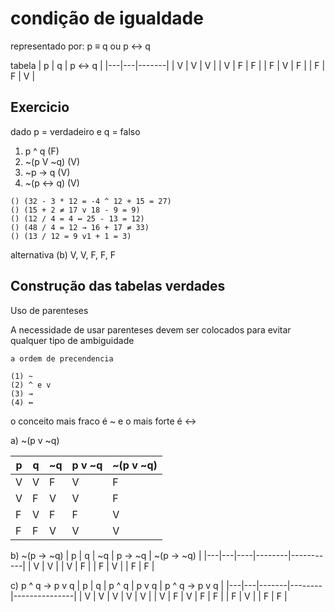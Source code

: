 # condição de igualdade

representado por: p ≡ q ou p ↔ q

tabela 
| p | q | p ↔ q |
|---|---|-------|
| V | V | V     |
| V | F | F     |
| F | V | F     |
| F | F | V     |

## Exercicio

dado p = verdadeiro e q = falso

1. p ^ q                   (F)
2. ~(p V ~q)               (V)
3. ~p → q                  (V)
4. ~(p ↔ q)                (V)




```
() (32 - 3 * 12 = -4 ^ 12 + 15 = 27)
() (15 + 2 ≠ 17 v 18 - 9 = 9)
() (12 / 4 = 4 ↔ 25 - 13 = 12)
() (48 / 4 = 12 → 16 + 17 ≠ 33)
() (13 / 12 = 9 v1 + 1 = 3)
```
alternativa (b) V, V, F, F, F

## Construção das tabelas verdades

Uso de parenteses

A necessidade de usar parenteses devem ser colocados para evitar qualquer tipo de ambiguidade

```a ordem de precendencia```
```
(1) ~
(2) ^ e v
(3) →
(4) ↔
```

o conceito mais fraco é ~ e o mais forte é ↔

a) ~(p v ~q)

| p | q | ~q | p v ~q | ~(p v ~q) |
|---|---|----|--------|-----------|
| V | V | F  | V      | F         |
| V | F | V  | V      | F         |
| F | V | F  | F      | V         |
| F | F | V  | V      | V         |

b) ~(p → ~q)
| p | q | ~q | p → ~q | ~(p → ~q) |
|---|---|----|--------|-----------|
| V | V |
| V | F |
| F | V |
| F | F |



c) p ^ q → p v q
| p | q | p ^ q | p v q  | p ^ q → p v q |
|---|---|-------|--------|---------------|
| V | V |  V    |   V    |   V           |
| V | F |  V    |   F    |   F           |
| F | V |
| F | F |
